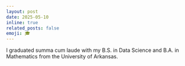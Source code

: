 ```yaml
---
layout: post
date: 2025-05-10
inline: true
related_posts: false
emoji: 🎓
---
```


I graduated summa cum laude with my B.S. in Data Science and B.A. in Mathematics from the University of Arkansas.
